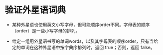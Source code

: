 # 验证外星语词典

- 某种外星语也使用英文小写字母，但可能顺序order不同。字母表的顺序（order）是一些小写字母的排列。

- 给定一组用外星语书写的单词words，以及其字母表的顺序order，只有当给定的单词在这种外星语中按字典序排列时，返回 true；否则，返回 false。

